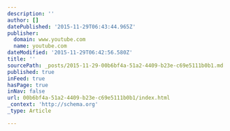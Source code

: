 ```yaml
---
description: ''
author: []
datePublished: '2015-11-29T06:43:44.965Z'
publisher:
  domain: www.youtube.com
  name: youtube.com
dateModified: '2015-11-29T06:42:56.580Z'
title: ''
sourcePath: _posts/2015-11-29-00b6bf4a-51a2-4409-b23e-c69e5111b0b1.md
published: true
inFeed: true
hasPage: true
inNav: false
url: 00b6bf4a-51a2-4409-b23e-c69e5111b0b1/index.html
_context: 'http://schema.org'
_type: Article

---
```

